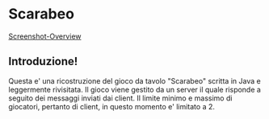 # Scarabeo
[Screenshot-Overview](https://github.com/shdShadow/Scarabeo/assets/112032211/c38a128f-6195-4781-aa10-9e9abec99171)

## Introduzione!
Questa e' una ricostruzione del gioco da tavolo "Scarabeo" scritta in Java e leggermente rivisitata.
Il gioco viene gestito da un server il quale risponde a seguito dei messaggi inviati dai client. Il limite minimo e massimo di giocatori, pertanto di client, in questo momento e' limitato a 2.
